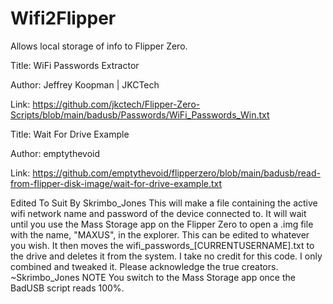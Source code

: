 # Wifi2Flipper
Allows local storage of info to Flipper Zero.

 Title: WiFi Passwords Extractor
 
 Author: Jeffrey Koopman | JKCTech
 
 Link: https://github.com/jkctech/Flipper-Zero-Scripts/blob/main/badusb/Passwords/WiFi_Passwords_Win.txt

 Title: Wait For Drive Example
 
 Author: emptythevoid
 
 Link: https://github.com/emptythevoid/flipperzero/blob/main/badusb/read-from-flipper-disk-image/wait-for-drive-example.txt

 Edited To Suit By Skrimbo_Jones
 This will make a file containing the active wifi network name and password of the device connected to. It will wait until you use the Mass Storage app on the 
 Flipper Zero to open a .img file with the name, "MAXUS", in the explorer. This can be edited to whatever you wish. 
 It then moves the wifi_passwords_[CURRENTUSERNAME].txt to the drive and deletes it from the system.
 I take no credit for this code. I only combined and tweaked it. Please acknowledge the true creators. 
 ~Skrimbo_Jones
 NOTE You switch to the Mass Storage app once the BadUSB script reads 100%.
